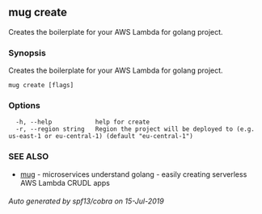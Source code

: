 ## mug create

Creates the boilerplate for your AWS Lambda for golang project.

### Synopsis

Creates the boilerplate for your AWS Lambda for golang project.

```
mug create [flags]
```

### Options

```
  -h, --help            help for create
  -r, --region string   Region the project will be deployed to (e.g. us-east-1 or eu-central-1) (default "eu-central-1")
```

### SEE ALSO

* [mug](mug.md)	 - microservices understand golang - easily creating serverless AWS Lambda CRUDL apps

###### Auto generated by spf13/cobra on 15-Jul-2019

